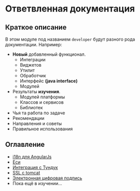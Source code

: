 # Ответвленная документация
## Краткое описание
В этом модуле под названием `developer` будут разного рода документации.
Например:
- **Новый** добавленный функционал.
  - Интеграции
  - Виджетов
  - Утилит
  - Обработчик
  - Интерфейс **(java interface)**
  - Модулей
- Результаты **изучения**.
  - Модулей платформы
  - Классов и сервисов
  - Библиотек
- Чья та работа по задаче
- Рекомендации
- Направления и советы
- Правильное использования

## Оглавление
- [i18n для AngularJs](./i18n/i18n.md)
- [Еси](./tunduk/esi)
- [Интеграция с Тундук](./tunduk/integration.md)
- [SSL с tomcat](./ssl_tomcat.md)
- [Электронная цифровая подпись](./esp/esp.md)
- Пока ещё в изучении...
